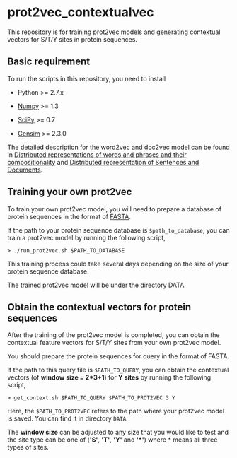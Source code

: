 # prot2vec_contextualvec

This repository is for training prot2vec models and generating contextual vectors for S/T/Y sites in protein sequences. 

## Basic requirement

To run the scripts in this repository, you need to install 

* Python >= 2.7.x

* [Numpy](http://www.numpy.org) >= 1.3

* [SciPy](https://www.scipy.org) >= 0.7 

* [Gensim](https://radimrehurek.com/gensim/) >= 2.3.0

The detailed description for the word2vec and doc2vec model can be found in [Distributed representations of words and phrases and their compositionality](https://arxiv.org/pdf/1310.4546.pdf) and [Distributed representation of Sentences and Documents](https://cs.stanford.edu/~quocle/paragraph_vector.pdf). 

## Training your own prot2vec

To train your own prot2vec model, you will need to prepare a database of protein sequences in the format of [FASTA](https://blast.ncbi.nlm.nih.gov/Blast.cgi?CMD=Web&PAGE_TYPE=BlastDocs&DOC_TYPE=BlastHelp). 

If the path to your protein sequence database is ```$path_to_database```, you can train a prot2vec model by running the following script, 

```
> ./run_prot2vec.sh $PATH_TO_DATABASE 
```

This training process could take several days depending on the size of your protein sequence database. 

The trained prot2vec model will be under the directory DATA.  

## Obtain the contextual vectors for protein sequences

After the training of the prot2vec model is completed, you can obtain the contextual feature vectors for S/T/Y sites from your own prot2vec model. 

You should prepare the protein sequences for query in the format of FASTA. 

If the path to this query file is ```$PATH_TO_QUERY```, you can obtain the contextual vectors (of __window size = 2*3+1__) for __Y sites__ by running the following script, 

```
> get_context.sh $PATH_TO_QUERY $PATH_TO_PROT2VEC 3 Y
```

Here, the ```$PATH_TO_PROT2VEC``` refers to the path where your prot2vec model is saved. You can find it in directory ```DATA```. 

The __window size__ can be adjusted to any size that you would like to test and the site type can be one of (__'S'__, __'T'__, __'Y'__ and __'*'__) where * means all three types of sites. 



